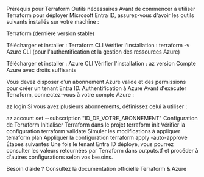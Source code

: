 Prérequis pour Terraform
Outils nécessaires
Avant de commencer à utiliser Terraform pour déployer Microsoft Entra ID, assurez-vous d'avoir les outils suivants installés sur votre machine :

Terraform (dernière version stable)

Télécharger et installer : Terraform CLI
Vérifier l'installation :
terraform -v
Azure CLI (pour l'authentification et la gestion des ressources Azure)

Télécharger et installer : Azure CLI
Vérifier l'installation :
az version
Compte Azure avec droits suffisants

Vous devez disposer d’un abonnement Azure valide et des permissions pour créer un tenant Entra ID.
Authentification à Azure
Avant d'exécuter Terraform, connectez-vous à votre compte Azure :

az login
Si vous avez plusieurs abonnements, définissez celui à utiliser :

az account set --subscription "ID_DE_VOTRE_ABONNEMENT"
Configuration de Terraform
Initialiser Terraform dans le projet
terraform init
Vérifier la configuration
terraform validate
Simuler les modifications à appliquer
terraform plan
Appliquer la configuration
terraform apply -auto-approve
Étapes suivantes
Une fois le tenant Entra ID déployé, vous pourrez consulter les valeurs retournées par Terraform dans outputs.tf et procéder à d'autres configurations selon vos besoins.

Besoin d’aide ? Consultez la documentation officielle Terraform & Azure

